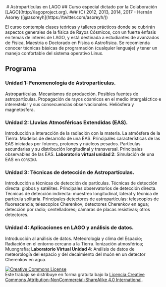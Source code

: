 <img alt="" style="border-width:0" src="https://www.dropbox.com/s/35dv57xst731uh3/cr-banner.png?raw=1">
# Astropartículas en LAGO
## Curso especial dictado por la Colaboración [LAGO](http://lagoproject.org).
### (C) 2012, 2013, 2014, 2017 - Hernán Asorey ([@asoreyh](https://twitter.com/asoreyh/))

El curso contempla clases teóricas y talleres prácticos donde se cubrirán aspectos generales de la física de Rayos Cósmicos, con un fuerte énfasis en temas de interés de LAGO, y está destinada a estudiantes de avanzados de Física, Maestría o Doctorado en Física o Astrofísica. Se recomienda conocer técnicas básicas de programación (cualquier lenguaje) y tener un manejo confortable del sistema operativo Linux.

## Programa
### Unidad 1: Fenomenología de Astropartículas.
Astropartículas. Mecanismos de producción. Posibles fuentes de astropartículas. Propagación de rayos cósmicos en el medio intergaláctico e interestelar y sus consecuencias observacionales. Heliósfera y magnetósfera.

### Unidad 2: Lluvias Atmosféricas Extendidas (EAS).
Introducción a interacción de la radiación con la materia. La atmósfera de la Tierra. Modelos de desarrollo de una EAS. Principales características de las EAS iniciadas por fotones, protones y núcleos pesados. Partículas secundarias y su distribución longitudinal y transversal. Principales observables de las EAS.
**Laboratorio virtual unidad 2**: Simulación de una EAS en `CORSIKA`

### Unidad 3: Técnicas de detección de Astropartículas.
Introducción a técnicas de detección de partículas. Técnicas de detección directa: globos y satélites. Principales observatorios de detección directa. Técnicas de detección indirecta: muestreo longitudinal, lateral y técnica de partícula solitaria. Principales detectores de astropartículas: telescopios de fluorescencia; telescopios Cherenkov; detectores Cherenkov en agua; detección por radio; centelladores; cámaras de placas resistivas; otros detectores.

### Unidad 4: Aplicaciones en LAGO y análisis de datos.
Introducción al análisis de datos. Meteorología y clima del Espacio; Radiación en el entorno cercano a la Tierra. Ionización atmosférica; Muongrafía;
**Laboratorio Virtual Unidad 4**: Análisis de datos de meteorología del espacio y del decaimiento del muón en un detector Cherenkov en agua.

<a rel="license" href="http://creativecommons.org/licenses/by-nc-sa/4.0/"><img alt="Creative Commons License" style="border-width:0" src="https://i.creativecommons.org/l/by-nc-sa/4.0/88x31.png" /></a><br />Este trabajo se distribuye en forma gratuita bajo la <a rel="license" href="http://creativecommons.org/licenses/by-nc-sa/4.0/">Licencia Creative Commons Attribution-NonCommercial-ShareAlike 4.0 International</a>.

